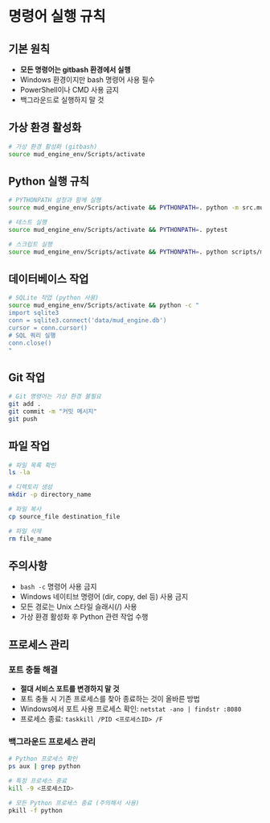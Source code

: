 # 명령어 실행 규칙

## 기본 원칙
- **모든 명령어는 gitbash 환경에서 실행**
- Windows 환경이지만 bash 명령어 사용 필수
- PowerShell이나 CMD 사용 금지
- 백그라운드로 실행하지 말 것

## 가상 환경 활성화
```bash
# 가상 환경 활성화 (gitbash)
source mud_engine_env/Scripts/activate
```

## Python 실행 규칙
```bash
# PYTHONPATH 설정과 함께 실행
source mud_engine_env/Scripts/activate && PYTHONPATH=. python -m src.mud_engine.main

# 테스트 실행
source mud_engine_env/Scripts/activate && PYTHONPATH=. pytest

# 스크립트 실행
source mud_engine_env/Scripts/activate && PYTHONPATH=. python scripts/make_admin.py
```

## 데이터베이스 작업
```bash
# SQLite 작업 (python 사용)
source mud_engine_env/Scripts/activate && python -c "
import sqlite3
conn = sqlite3.connect('data/mud_engine.db')
cursor = conn.cursor()
# SQL 쿼리 실행
conn.close()
"
```

## Git 작업
```bash
# Git 명령어는 가상 환경 불필요
git add .
git commit -m "커밋 메시지"
git push
```

## 파일 작업
```bash
# 파일 목록 확인
ls -la

# 디렉토리 생성
mkdir -p directory_name

# 파일 복사
cp source_file destination_file

# 파일 삭제
rm file_name
```

## 주의사항
- `bash -c` 명령어 사용 금지
- Windows 네이티브 명령어 (dir, copy, del 등) 사용 금지
- 모든 경로는 Unix 스타일 슬래시(/) 사용
- 가상 환경 활성화 후 Python 관련 작업 수행

## 프로세스 관리
### 포트 충돌 해결
- **절대 서비스 포트를 변경하지 말 것**
- 포트 충돌 시 기존 프로세스를 찾아 종료하는 것이 올바른 방법
- Windows에서 포트 사용 프로세스 확인: `netstat -ano | findstr :8080`
- 프로세스 종료: `taskkill /PID <프로세스ID> /F`

### 백그라운드 프로세스 관리
```bash
# Python 프로세스 확인
ps aux | grep python

# 특정 프로세스 종료
kill -9 <프로세스ID>

# 모든 Python 프로세스 종료 (주의해서 사용)
pkill -f python
```